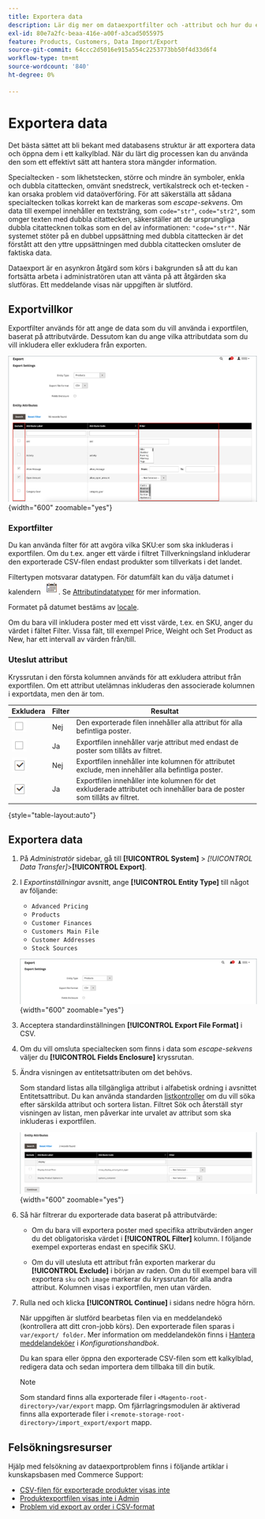 ```yaml
---
title: Exportera data
description: Lär dig mer om dataexportfilter och -attribut och hur du exporterar data från din butik.
exl-id: 80e7a2fc-beaa-416e-a00f-a3cad5055975
feature: Products, Customers, Data Import/Export
source-git-commit: 64ccc2d5016e915a554c2253773bb50f4d33d6f4
workflow-type: tm+mt
source-wordcount: '840'
ht-degree: 0%

---
```


# Exportera data

Det bästa sättet att bli bekant med databasens struktur är att exportera data och öppna dem i ett kalkylblad. När du lärt dig processen kan du använda den som ett effektivt sätt att hantera stora mängder information.

Specialtecken - som likhetstecken, större och mindre än symboler, enkla och dubbla citattecken, omvänt snedstreck, vertikalstreck och et-tecken - kan orsaka problem vid dataöverföring. För att säkerställa att sådana specialtecken tolkas korrekt kan de markeras som _escape-sekvens_. Om data till exempel innehåller en textsträng, som `code="str"`, `code="str2"`, som omger texten med dubbla citattecken, säkerställer att de ursprungliga dubbla citattecknen tolkas som en del av informationen: `"code="str""`. När systemet stöter på en dubbel uppsättning med dubbla citattecken är det förstått att den yttre uppsättningen med dubbla citattecken omsluter de faktiska data.

Dataexport är en asynkron åtgärd som körs i bakgrunden så att du kan fortsätta arbeta i administratören utan att vänta på att åtgärden ska slutföras. Ett meddelande visas när uppgiften är slutförd.

## Exportvillkor

Exportfilter används för att ange de data som du vill använda i exportfilen, baserat på attributvärde. Dessutom kan du ange vilka attributdata som du vill inkludera eller exkludera från exporten.

![Kriterier för dataexport](./assets/data-export-entity-attributes-exclude.png){width="600" zoomable="yes"}

### Exportfilter

Du kan använda filter för att avgöra vilka SKU:er som ska inkluderas i exportfilen. Om du t.ex. anger ett värde i filtret Tillverkningsland inkluderar den exporterade CSV-filen endast produkter som tillverkats i det landet.

Filtertypen motsvarar datatypen. För datumfält kan du välja datumet i kalendern ![Kalenderikon](../assets/icon-calendar.png). Se [Attributindatatyper](../catalog/attributes-input-types.md) för mer information.

Formatet på datumet bestäms av [locale](../getting-started/store-details.md#locale-options).

Om du bara vill inkludera poster med ett visst värde, t.ex. en SKU, anger du värdet i fältet Filter. Vissa fält, till exempel Price, Weight och Set Product as New, har ett intervall av värden från/till.

### Uteslut attribut

Kryssrutan i den första kolumnen används för att exkludera attribut från exportfilen. Om ett attribut utelämnas inkluderas den associerade kolumnen i exportdata, men den är tom.

| Exkludera | Filter | Resultat |
|--- |--- |--- |
| ![Rensad kryssruta](../assets/checkbox-clear.png) | Nej | Den exporterade filen innehåller alla attribut för alla befintliga poster. |
| ![Rensad kryssruta](../assets/checkbox-clear.png) | Ja | Exportfilen innehåller varje attribut med endast de poster som tillåts av filtret. |
| ![Markerad kryssruta](../assets/checkbox-selected.png) | Nej | Exportfilen innehåller inte kolumnen för attributet exclude, men innehåller alla befintliga poster. |
| ![Markerad kryssruta](../assets/checkbox-selected.png) | Ja | Exportfilen innehåller inte kolumnen för det exkluderade attributet och innehåller bara de poster som tillåts av filtret. |

{style="table-layout:auto"}

## Exportera data

1. På _Administratör_ sidebar, gå till **[!UICONTROL System]** > _[!UICONTROL Data Transfer]_>**[!UICONTROL Export]**.

1. I _Exportinställningar_ avsnitt, ange **[!UICONTROL Entity Type]** till något av följande:

   - `Advanced Pricing`
   - `Products`
   - `Customer Finances`
   - `Customers Main File`
   - `Customer Addresses`
   - `Stock Sources`

   ![Dataexportinställningar](./assets/data-export-settings.png){width="600" zoomable="yes"}

1. Acceptera standardinställningen **[!UICONTROL Export File Format]** i CSV.

1. Om du vill omsluta specialtecken som finns i data som _escape-sekvens_ väljer du **[!UICONTROL Fields Enclosure]** kryssrutan.

1. Ändra visningen av entitetsattributen om det behövs.

   Som standard listas alla tillgängliga attribut i alfabetisk ordning i avsnittet Entitetsattribut. Du kan använda standarden [listkontroller](../getting-started/admin-grid-controls.md) om du vill söka efter särskilda attribut och sortera listan. Filtret Sök och återställ styr visningen av listan, men påverkar inte urvalet av attribut som ska inkluderas i exportfilen.

   ![Filtrerade entitetsattribut för dataexport](./assets/data-export-filter-entity-attributes.png){width="600" zoomable="yes"}

1. Så här filtrerar du exporterade data baserat på attributvärde:

   - Om du bara vill exportera poster med specifika attributvärden anger du det obligatoriska värdet i **[!UICONTROL Filter]** kolumn. I följande exempel exporteras endast en specifik SKU.

   - Om du vill utesluta ett attribut från exporten markerar du **[!UICONTROL Exclude]** i början av raden. Om du till exempel bara vill exportera `sku` och `image` markerar du kryssrutan för alla andra attribut. Kolumnen visas i exportfilen, men utan värden.

1. Rulla ned och klicka **[!UICONTROL Continue]** i sidans nedre högra hörn.

   När uppgiften är slutförd bearbetas filen via en meddelandekö (kontrollera att ditt cron-jobb körs). Den exporterade filen sparas i `var/export/ folder`. Mer information om meddelandekön finns i [Hantera meddelandeköer](https://experienceleague.adobe.com/docs/commerce-operations/configuration-guide/message-queues/manage-message-queues.html) i _Konfigurationshandbok_.

   Du kan spara eller öppna den exporterade CSV-filen som ett kalkylblad, redigera data och sedan importera dem tillbaka till din butik.

   >[!NOTE]
   >
   >Som standard finns alla exporterade filer i `<Magento-root-directory>/var/export` mapp. Om fjärrlagringsmodulen är aktiverad finns alla exporterade filer i `<remote-storage-root-directory>/import_export/export` mapp.

## Felsökningsresurser

Hjälp med felsökning av dataexportproblem finns i följande artiklar i kunskapsbasen med Commerce Support:

- [CSV-filen för exporterade produkter visas inte](https://experienceleague.adobe.com/docs/commerce-knowledge-base/kb/troubleshooting/miscellaneous/exported-products-.csv-file-does-not-appear.html)
- [Produktexportfilen visas inte i Admin](https://experienceleague.adobe.com/docs/commerce-knowledge-base/kb/support-tools/patches/v1-0-9/mdva-31168-magento-patch-product-export-file-does-not-show-in-admin.html)
- [Problem vid export av order i CSV-format](https://experienceleague.adobe.com/docs/commerce-knowledge-base/kb/support-tools/patches/v1-0-8/mdva-31242-magento-patch-issue-in-exporting-orders-in-csv-format.html)
